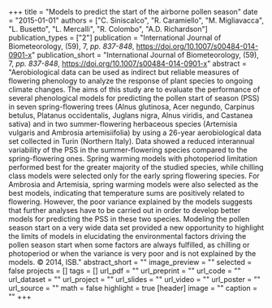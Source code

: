 +++
title = "Models to predict the start of the airborne pollen season"
date = "2015-01-01"
authors = ["C. Siniscalco", "R. Caramiello", "M. Migliavacca", "L. Busetto", "L. Mercalli", "R. Colombo", "A.D. Richardson"]
publication_types = ["2"]
publication = "International Journal of Biometeorology, (59), 7, _pp. 837-848_, https://doi.org/10.1007/s00484-014-0901-x"
publication_short = "International Journal of Biometeorology, (59), 7, _pp. 837-848_, https://doi.org/10.1007/s00484-014-0901-x"
abstract = "Aerobiological data can be used as indirect but reliable measures of flowering phenology to analyze the response of plant species to ongoing climate changes. The aims of this study are to evaluate the performance of several phenological models for predicting the pollen start of season (PSS) in seven spring-flowering trees (Alnus glutinosa, Acer negundo, Carpinus betulus, Platanus occidentalis, Juglans nigra, Alnus viridis, and Castanea sativa) and in two summer-flowering herbaceous species (Artemisia vulgaris and Ambrosia artemisiifolia) by using a 26-year aerobiological data set collected in Turin (Northern Italy). Data showed a reduced interannual variability of the PSS in the summer-flowering species compared to the spring-flowering ones. Spring warming models with photoperiod limitation performed best for the greater majority of the studied species, while chilling class models were selected only for the early spring flowering species. For Ambrosia and Artemisia, spring warming models were also selected as the best models, indicating that temperature sums are positively related to flowering. However, the poor variance explained by the models suggests that further analyses have to be carried out in order to develop better models for predicting the PSS in these two species. Modeling the pollen season start on a very wide data set provided a new opportunity to highlight the limits of models in elucidating the environmental factors driving the pollen season start when some factors are always fulfilled, as chilling or photoperiod or when the variance is very poor and is not explained by the models. © 2014, ISB."
abstract_short = ""
image_preview = ""
selected = false
projects = []
tags = []
url_pdf = ""
url_preprint = ""
url_code = ""
url_dataset = ""
url_project = ""
url_slides = ""
url_video = ""
url_poster = ""
url_source = ""
math = false
highlight = true
[header]
image = ""
caption = ""
+++
